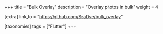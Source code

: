 +++
title = "Bulk Overlay"
description = "Overlay photos in bulk"
weight = 4

[extra]
link_to = "https://github.com/SeaDve/bulk_overlay"

[taxonomies]
tags = ["Flutter"]
+++
